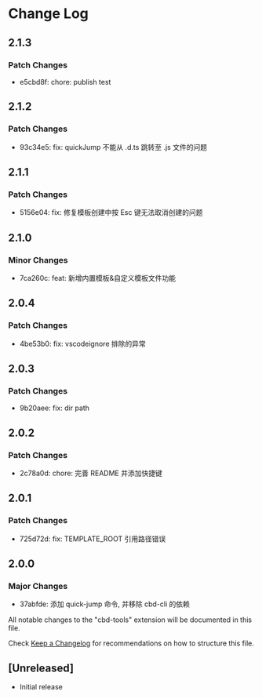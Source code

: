 # Change Log

## 2.1.3

### Patch Changes

- e5cbd8f: chore: publish test

## 2.1.2

### Patch Changes

- 93c34e5: fix: quickJump 不能从 .d.ts 跳转至 .js 文件的问题

## 2.1.1

### Patch Changes

- 5156e04: fix: 修复模板创建中按 Esc 键无法取消创建的问题

## 2.1.0

### Minor Changes

- 7ca260c: feat: 新增内置模板&自定义模板文件功能

## 2.0.4

### Patch Changes

- 4be53b0: fix: vscodeignore 排除的异常

## 2.0.3

### Patch Changes

- 9b20aee: fix: dir path

## 2.0.2

### Patch Changes

- 2c78a0d: chore: 完善 README 并添加快捷键

## 2.0.1

### Patch Changes

- 725d72d: fix: TEMPLATE_ROOT 引用路径错误

## 2.0.0

### Major Changes

- 37abfde: 添加 quick-jump 命令, 并移除 cbd-cli 的依赖

All notable changes to the "cbd-tools" extension will be documented in this file.

Check [Keep a Changelog](http://keepachangelog.com/) for recommendations on how to structure this file.

## [Unreleased]

- Initial release

